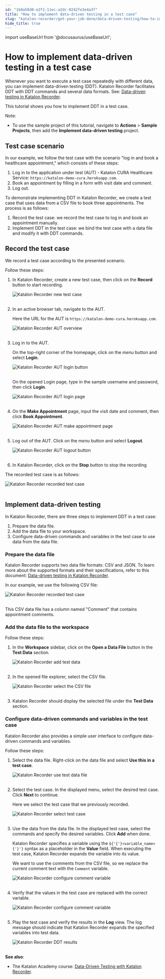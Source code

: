 ```yaml
---
id: "1b8a58d0-e2f1-11ec-a2dc-0242fe3e4a3f"
title: "How to implement data-driven testing in a test case"
slug: "katalon-recorder/get-your-job-done/data-driven-testing/how-to-implement-data-driven-testing-in-a-test-case"
hide_title: true
---
```

import useBaseUrl from '@docusaurus/useBaseUrl';


# <a id="id" class="anchor_top_offset"/><a id="ariaid-title1" class="anchor_top_offset"/>How to implement data-driven testing in a test case

<p xmlns="http://www.w3.org/1999/xhtml" className="p">Whenever you want to execute a test case repeatedly with   different data, you can implement data-driven testing (DDT).   Katalon Recorder facilitates DDT with DDT commands and several data   formats. See: <a className="xref" href="/docs/legacy/katalon-recorder/get-your-job-done/data-driven-testing/data-driven-testing-in-katalon-recorder">Data-driven     testing in Katalon Recorder</a>.</p> 
<p xmlns="http://www.w3.org/1999/xhtml" className="p">This tutorial shows you how to implement DDT in a test case.</p> 
<div xmlns="http://www.w3.org/1999/xhtml" className="note note note_note"><span className="note__title">Note:</span> 
  <ul className="ul"><li className="li">To use the sample project of this tutorial, navigate to
      <strong className="ph b">Actions</strong> &gt; <strong className="ph b">Sample Projects</strong>,
      then add the <strong className="ph b">Implement data-driven testing</strong>
      project.</li></ul>
</div>
    

## <a id="id_1" class="anchor_top_offset"/>Test case scenario

    
      
<p xmlns="http://www.w3.org/1999/xhtml" className="p">In our example, we follow the test case with the scenario "log   in and book a healthcare appointment," which consists of these   steps:</p> 
      
<ol xmlns="http://www.w3.org/1999/xhtml" className="ol">   <li className="li">Log in to the application under test (AUT) - Katalon CURA     Healthcare Service:     <code className="ph codeph">https://katalon-demo-cura.herokuapp.com</code>.</li>   <li className="li">Book an appointment by filling in a form with visit date and     comment.</li>   <li className="li">Log out.</li> </ol> 
      
<p xmlns="http://www.w3.org/1999/xhtml" className="p">To demonstrate implementing DDT in Katalon Recorder, we create a   test case that uses data from a CSV file to book three   appointments. The process is as follows:</p> 
      
<ol xmlns="http://www.w3.org/1999/xhtml" className="ol">   <li className="li">Record the test case: we record the test case to log in and     book an appointment manually.</li>   <li className="li">Implement DDT in the test case: we bind the test case with a     data file and modify it with DDT commands.</li> </ol> 
    
  

## <a id="id_2" class="anchor_top_offset"/>Record the test case

<p xmlns="http://www.w3.org/1999/xhtml" className="p">We record a test case according to the presented scenario.</p> 
<p xmlns="http://www.w3.org/1999/xhtml" className="p">Follow these steps:</p> 
<ol xmlns="http://www.w3.org/1999/xhtml" className="ol"><li className="li">     <p className="p">In Katalon Recorder, create a new test case, then click on the       <strong className="ph b">Record</strong> button to start recording.</p>     <p className="p">       <img className="image" src={useBaseUrl("https://github.com/katalon-studio/docs-images/raw/master/katalon-recorder/docs/implement-ddt-in-a-test-case/KR-5.8.0-New-test-case.png")} alt="Katalon Recorder new test case" /><br /><br />     </p>   </li><li className="li">     <p className="p">In an active browser tab, navigate to the AUT.</p>     <p className="p">Here the URL for the AUT is       <code className="ph codeph">https://katalon-demo-cura.herokuapp.com</code>.</p>     <p className="p">       <img className="image" src={useBaseUrl("https://github.com/katalon-studio/docs-images/raw/master/katalon-recorder/docs/implement-ddt-in-a-test-case/AUT-Homepage.png")} alt="Katalon Recorder AUT overview" /><br /><br />     </p>   </li><li className="li">     <p className="p">Log in to the AUT.</p>     <p className="p">On the top-right corner of the homepage, click on the       <em className="ph i">menu</em> button and select <strong className="ph b">Login</strong>.</p>     <p className="p">       <img className="image" src={useBaseUrl("https://github.com/katalon-studio/docs-images/raw/master/katalon-recorder/docs/implement-ddt-in-a-test-case/AUT-Login.png")} alt="Katalon Recorder AUT login button" /><br /><br />     </p>     <p className="p">On the opened Login page, type in the sample username and       password, then click <strong className="ph b">Login</strong>.</p>     <p className="p">       <img className="image" src={useBaseUrl("https://github.com/katalon-studio/docs-images/raw/master/katalon-recorder/docs/implement-ddt-in-a-test-case/AUT-Enter-username-password.png")} alt="Katalon Recorder AUT login page" /><br /><br />     </p>   </li><li className="li">     <p className="p">On the <strong className="ph b">Make Appointment</strong> page, input the visit       date and comment, then click <strong className="ph b">Book Appointment</strong>.</p>     <p className="p">       <img className="image" src={useBaseUrl("https://github.com/katalon-studio/docs-images/raw/master/katalon-recorder/docs/implement-ddt-in-a-test-case/AUT-Fill-in-form.png")} alt="Katalon Recorder AUT make appointment page" /><br /><br />     </p>   </li><li className="li">     <p className="p">Log out of the AUT. Click on the <em className="ph i">menu</em> button and select       <strong className="ph b">Logout</strong>.</p>     <p className="p">       <img className="image" src={useBaseUrl("https://github.com/katalon-studio/docs-images/raw/master/katalon-recorder/docs/implement-ddt-in-a-test-case/AUT-Logout-button.png")} alt="Katalon Recorder AUT logout button" /><br /><br />     </p>   </li><li className="li">     <p className="p">In Katalon Recorder, click on the <strong className="ph b">Stop</strong> button       to stop the recording</p>   </li></ol> 
<p xmlns="http://www.w3.org/1999/xhtml" className="p">The recorded test case is as follows:</p> 
<p xmlns="http://www.w3.org/1999/xhtml" className="p">   <img className="image" src={useBaseUrl("https://github.com/katalon-studio/docs-images/raw/master/katalon-recorder/docs/implement-ddt-in-a-test-case/KR-5.8.0-Recorded-test-case.png")} alt="Katalon Recorder recorded test case" /><br /><br /> </p> 
    

## <a id="id_3" class="anchor_top_offset"/>Implement data-driven testing

    
      
<p xmlns="http://www.w3.org/1999/xhtml" className="p">In Katalon Recorder, there are three steps to implement DDT in a   test case:</p> 
      
<ol xmlns="http://www.w3.org/1999/xhtml" className="ol">   <li className="li">Prepare the data file.</li>   <li className="li">Add the data file to your workspace.</li>   <li className="li">Configure data-driven commands and variables in the test case     to use data from the data file.</li> </ol> 
    
              
      

### <a id="id_4" class="anchor_top_offset"/>Prepare the data file

      
        
<p xmlns="http://www.w3.org/1999/xhtml" className="p">Katalon Recorder supports two data file formats: CSV and JSON.   To learn more about the supported formats and their specifications,   refer to this document: <a className="xref" href="/docs/legacy/katalon-recorder/get-your-job-done/data-driven-testing/data-driven-testing-in-katalon-recorder#id_5">Data-driven     testing in Katalon Recorder</a>.</p> 
        
<p xmlns="http://www.w3.org/1999/xhtml" className="p">In our example, we use the following CSV file:</p> 
        
<p xmlns="http://www.w3.org/1999/xhtml" className="p">   <img className="image" src={useBaseUrl("https://github.com/katalon-studio/docs-images/raw/master/katalon-recorder/docs/implement-ddt-in-a-test-case/CSV-file.png")} alt="Katalon Recorder recorded test case" /><br /><br /> </p> 
        
<p xmlns="http://www.w3.org/1999/xhtml" className="p">This CSV data file has a column named "Comment" that contains   appointment comments.</p> 
      
    
      

### <a id="id_5" class="anchor_top_offset"/>Add the data file to the workspace

      
        
<p xmlns="http://www.w3.org/1999/xhtml" className="p">Follow these steps:</p> 
        
<ol xmlns="http://www.w3.org/1999/xhtml" className="ol">   <li className="li">     <p className="p">In the <strong className="ph b">Workspace</strong> sidebar, click on the       <strong className="ph b">Open a Data File</strong> button in the <strong className="ph b">Test         Data</strong> section.</p>     <p className="p">       <img className="image" src={useBaseUrl("https://github.com/katalon-studio/docs-images/raw/master/katalon-recorder/docs/implement-ddt-in-a-test-case/KR-5.8.0-Add-test-data-button.png")} alt="Katalon Recorder add test data" /><br /><br />     </p>   </li>   <li className="li">     <p className="p">In the opened file explorer, select the CSV file.</p>     <p className="p">       <img className="image" src={useBaseUrl("https://github.com/katalon-studio/docs-images/raw/master/katalon-recorder/docs/implement-ddt-in-a-test-case/KR-5.8.0-File-explorer.png")} alt="Katalon Recorder select the CSV file" /><br /><br />     </p>   </li>   <li className="li">     <p className="p">Katalon Recorder should display the selected file under the       <strong className="ph b">Test Data</strong> section.</p>   </li> </ol> 
      
    

### <a id="id_6" class="anchor_top_offset"/>Configure data-driven commands and variables in the test         case

<p xmlns="http://www.w3.org/1999/xhtml" className="p">Katalon Recorder also provides a simple user interface to   configure data-driven commands and variables.</p> 
<p xmlns="http://www.w3.org/1999/xhtml" className="p">Follow these steps:</p> 
<ol xmlns="http://www.w3.org/1999/xhtml" className="ol"><li className="li">     <p className="p">Select the data file. Right-click on the data file and select       <strong className="ph b">Use this in a test case</strong>.</p>     <p className="p">       <img className="image" src={useBaseUrl("https://github.com/katalon-studio/docs-images/raw/master/katalon-recorder/docs/implement-ddt-in-a-test-case/KR-Use-this-in-a-test-case.png")} alt="Katalon Recorder use test data file" /><br /><br />     </p>   </li><li className="li">     <p className="p">Select the test case. In the displayed menu, select the desired       test case. Click <strong className="ph b">Next</strong> to continue.</p>     <p className="p">Here we select the test case that we previously recorded.</p>     <p className="p">       <img className="image" src={useBaseUrl("https://github.com/katalon-studio/docs-images/raw/master/katalon-recorder/docs/implement-ddt-in-a-test-case/KR-5.8.0-Select-test-case.png")} alt="Katalon Recorder select test case" /><br /><br />     </p>   </li><li className="li">     <p className="p">Use the data from the data file. In the displayed test case,       select the commands and specify the desired variables. Click       <strong className="ph b">Add</strong> when done.</p>     <p className="p">Katalon Recorder specifies a variable using the       <code className="ph codeph">${'{'}&lt;variable_name&gt;{'}'}</code> syntax as a placeholder in       the <strong className="ph b">Value</strong> field. When executing the test case,       Katalon Recorder expands the variable into its value.</p>     <p className="p">We want to use the comments from the CSV file, so we replace the       current comment text with the <code className="ph codeph">Comment</code> variable.</p>     <p className="p">       <img className="image" src={useBaseUrl("https://github.com/katalon-studio/docs-images/raw/master/katalon-recorder/docs/implement-ddt-in-a-test-case/KR-5.8.0-Configure-variable.png")} alt="Katalon Recorder configure comment variable" /><br /><br />     </p>   </li><li className="li">     <p className="p">Verify that the values in the test case are replaced with the       correct variable.</p>     <p className="p">       <img className="image" src={useBaseUrl("https://github.com/katalon-studio/docs-images/raw/master/katalon-recorder/docs/implement-ddt-in-a-test-case/KR-5.8.0-Test-case-configured-with-variable.png")} alt="Katalon Recorder configure comment variable" /><br /><br />     </p>   </li><li className="li">     <p className="p">Play the test case and verify the results in the       <strong className="ph b">Log</strong> view. The log message should indicate that       Katalon Recorder expands the specified variables into test       data.</p>     <p className="p">       <img className="image" src={useBaseUrl("https://github.com/katalon-studio/docs-images/raw/master/katalon-recorder/docs/implement-ddt-in-a-test-case/KR-5.8.0-Test-results.png")} alt="Katalon Recorder DDT results" /><br /><br />     </p>   </li></ol> 
<div xmlns="http://www.w3.org/1999/xhtml" className="p">
  <strong className="ph b">See also</strong>: <ul className="ul"><li className="li"><p className="p">The Katalon Academy course: <a className="xref j-external-link" href="https://academy.katalon.com/courses/katalon-recorder-data-driven-testing/" target="_blank">Data-Driven
          Testing with Katalon Recorder</a>.</p></li></ul></div>
